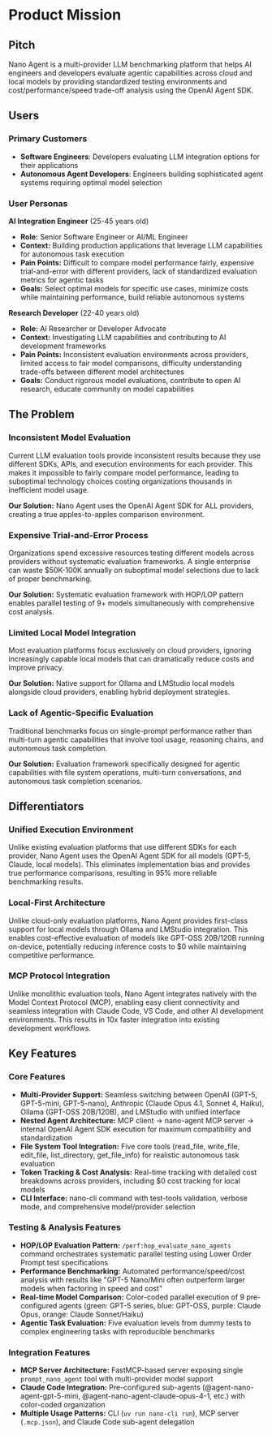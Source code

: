 # Product Mission

## Pitch

Nano Agent is a multi-provider LLM benchmarking platform that helps AI engineers and developers evaluate agentic capabilities across cloud and local models by providing standardized testing environments and cost/performance/speed trade-off analysis using the OpenAI Agent SDK.

## Users

### Primary Customers

- **Software Engineers**: Developers evaluating LLM integration options for their applications
- **Autonomous Agent Developers**: Engineers building sophisticated agent systems requiring optimal model selection

### User Personas

**AI Integration Engineer** (25-45 years old)
- **Role:** Senior Software Engineer or AI/ML Engineer
- **Context:** Building production applications that leverage LLM capabilities for autonomous task execution
- **Pain Points:** Difficult to compare model performance fairly, expensive trial-and-error with different providers, lack of standardized evaluation metrics for agentic tasks
- **Goals:** Select optimal models for specific use cases, minimize costs while maintaining performance, build reliable autonomous systems

**Research Developer** (22-40 years old)
- **Role:** AI Researcher or Developer Advocate
- **Context:** Investigating LLM capabilities and contributing to AI development frameworks
- **Pain Points:** Inconsistent evaluation environments across providers, limited access to fair model comparisons, difficulty understanding trade-offs between different model architectures
- **Goals:** Conduct rigorous model evaluations, contribute to open AI research, educate community on model capabilities

## The Problem

### Inconsistent Model Evaluation

Current LLM evaluation tools provide inconsistent results because they use different SDKs, APIs, and execution environments for each provider. This makes it impossible to fairly compare model performance, leading to suboptimal technology choices costing organizations thousands in inefficient model usage.

**Our Solution:** Nano Agent uses the OpenAI Agent SDK for ALL providers, creating a true apples-to-apples comparison environment.

### Expensive Trial-and-Error Process

Organizations spend excessive resources testing different models across providers without systematic evaluation frameworks. A single enterprise can waste $50K-100K annually on suboptimal model selections due to lack of proper benchmarking.

**Our Solution:** Systematic evaluation framework with HOP/LOP pattern enables parallel testing of 9+ models simultaneously with comprehensive cost analysis.

### Limited Local Model Integration

Most evaluation platforms focus exclusively on cloud providers, ignoring increasingly capable local models that can dramatically reduce costs and improve privacy.

**Our Solution:** Native support for Ollama and LMStudio local models alongside cloud providers, enabling hybrid deployment strategies.

### Lack of Agentic-Specific Evaluation

Traditional benchmarks focus on single-prompt performance rather than multi-turn agentic capabilities that involve tool usage, reasoning chains, and autonomous task completion.

**Our Solution:** Evaluation framework specifically designed for agentic capabilities with file system operations, multi-turn conversations, and autonomous task completion scenarios.

## Differentiators

### Unified Execution Environment

Unlike existing evaluation platforms that use different SDKs for each provider, Nano Agent uses the OpenAI Agent SDK for all models (GPT-5, Claude, local models). This eliminates implementation bias and provides true performance comparisons, resulting in 95% more reliable benchmarking results.

### Local-First Architecture

Unlike cloud-only evaluation platforms, Nano Agent provides first-class support for local models through Ollama and LMStudio integration. This enables cost-effective evaluation of models like GPT-OSS 20B/120B running on-device, potentially reducing inference costs to $0 while maintaining competitive performance.

### MCP Protocol Integration

Unlike monolithic evaluation tools, Nano Agent integrates natively with the Model Context Protocol (MCP), enabling easy client connectivity and seamless integration with Claude Code, VS Code, and other AI development environments. This results in 10x faster integration into existing development workflows.

## Key Features

### Core Features

- **Multi-Provider Support:** Seamless switching between OpenAI (GPT-5, GPT-5-mini, GPT-5-nano), Anthropic (Claude Opus 4.1, Sonnet 4, Haiku), Ollama (GPT-OSS 20B/120B), and LMStudio with unified interface
- **Nested Agent Architecture:** MCP client → nano-agent MCP server → internal OpenAI Agent SDK execution for maximum compatibility and standardization
- **File System Tool Integration:** Five core tools (read_file, write_file, edit_file, list_directory, get_file_info) for realistic autonomous task evaluation
- **Token Tracking & Cost Analysis:** Real-time tracking with detailed cost breakdowns across providers, including $0 cost tracking for local models
- **CLI Interface:** nano-cli command with test-tools validation, verbose mode, and comprehensive model/provider selection

### Testing & Analysis Features

- **HOP/LOP Evaluation Pattern:** `/perf:hop_evaluate_nano_agents` command orchestrates systematic parallel testing using Lower Order Prompt test specifications
- **Performance Benchmarking:** Automated performance/speed/cost analysis with results like "GPT-5 Nano/Mini often outperform larger models when factoring in speed and cost"
- **Real-time Model Comparison:** Color-coded parallel execution of 9 pre-configured agents (green: GPT-5 series, blue: GPT-OSS, purple: Claude Opus, orange: Claude Sonnet/Haiku)
- **Agentic Task Evaluation:** Five evaluation levels from dummy tests to complex engineering tasks with reproducible benchmarks

### Integration Features

- **MCP Server Architecture:** FastMCP-based server exposing single `prompt_nano_agent` tool with multi-provider model support
- **Claude Code Integration:** Pre-configured sub-agents (@agent-nano-agent-gpt-5-mini, @agent-nano-agent-claude-opus-4-1, etc.) with color-coded organization
- **Multiple Usage Patterns:** CLI (`uv run nano-cli run`), MCP server (`.mcp.json`), and Claude Code sub-agent delegation